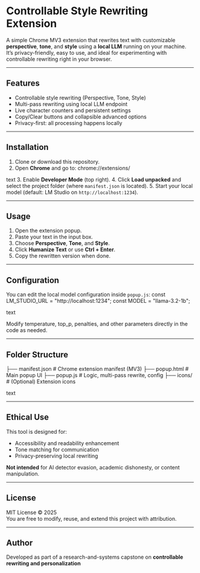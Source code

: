# Controllable Style Rewriting Extension

A simple Chrome MV3 extension that rewrites text with customizable **perspective**, **tone**, and **style** using a **local LLM** running on your machine. It’s privacy-friendly, easy to use, and ideal for experimenting with controllable rewriting right in your browser.

---

## Features
- Controllable style rewriting (Perspective, Tone, Style)
- Multi-pass rewriting using local LLM endpoint
- Live character counters and persistent settings
- Copy/Clear buttons and collapsible advanced options
- Privacy-first: all processing happens locally

---

## Installation
1. Clone or download this repository.
2. Open **Chrome** and go to:
chrome://extensions/

text
3. Enable **Developer Mode** (top right).
4. Click **Load unpacked** and select the project folder (where `manifest.json` is located).
5. Start your local model (default: LM Studio on `http://localhost:1234`).

---

## Usage
1. Open the extension popup.
2. Paste your text in the input box.
3. Choose **Perspective**, **Tone**, and **Style**.
4. Click **Humanize Text** or use **Ctrl + Enter**.
5. Copy the rewritten version when done.

---

## Configuration
You can edit the local model configuration inside `popup.js`:
const LM_STUDIO_URL = "http://localhost:1234";
const MODEL = "llama-3.2-1b";

text

Modify temperature, top_p, penalties, and other parameters directly in the code as needed.

---

## Folder Structure
├── manifest.json # Chrome extension manifest (MV3)
├── popup.html # Main popup UI
├── popup.js # Logic, multi-pass rewrite, config
├── icons/ # (Optional) Extension icons

text

---

## Ethical Use
This tool is designed for:
- Accessibility and readability enhancement
- Tone matching for communication
- Privacy-preserving local rewriting

**Not intended** for AI detector evasion, academic dishonesty, or content manipulation.

---

## License
MIT License © 2025  
You are free to modify, reuse, and extend this project with attribution.

---

## Author
Developed as part of a research-and-systems capstone on **controllable rewriting and personalization**